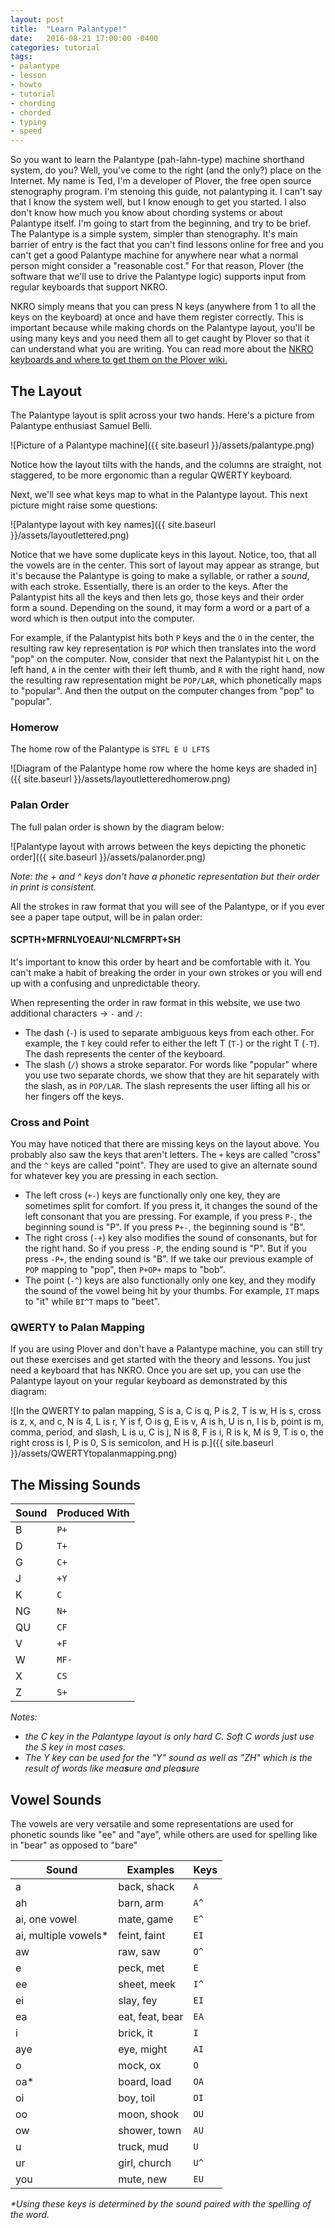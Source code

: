 ```yaml
---
layout: post
title:  "Learn Palantype!"
date:   2016-08-21 17:00:00 -0400
categories: tutorial
tags:
- palantype
- lesson
- howto
- tutorial
- chording
- chorded
- typing
- speed
---
```


So you want to learn the Palantype (pah-lahn-type) machine shorthand system, do you? Well, you've come to the right (and the only?) place on the Internet. My name is Ted, I'm a developer of Plover, the free open source stenography program. I'm stenoing this guide, not palantyping it. I can't say that I know the system well, but I know enough to get you started. I also don't know how much you know about chording systems or about Palantype itself. I'm going to start from the beginning, and try to be brief. The Palantype is a simple system, simpler than stenography. It's main barrier of entry is the fact that you can't find lessons online for free and you can't get a good Palantype machine for anywhere near what a normal person might consider a "reasonable cost." For that reason, Plover (the software that we'll use to drive the Palantype logic) supports input from regular keyboards that support NKRO.

NKRO simply means that you can press N keys (anywhere from 1 to all the keys on the keyboard) at once and have them register correctly. This is important because while making chords on the Palantype layout, you'll be using many keys and you need them all to get caught by Plover so that it can understand what you are writing. You can read more about the [NKRO keyboards and where to get them on the Plover wiki.](https://github.com/openstenoproject/plover/wiki/Supported-Hardware#keyboards)

## The Layout

The Palantype layout is split across your two hands. Here's a picture from Palantype enthusiast Samuel Belli.

![Picture of a Palantype machine]({{ site.baseurl }}/assets/palantype.png)

Notice how the layout tilts with the hands, and the columns are straight, not staggered, to be more ergonomic than a regular QWERTY keyboard.

Next, we'll see what keys map to what in the Palantype layout. This next picture might raise some questions:

![Palantype layout with key names]({{ site.baseurl }}/assets/layoutlettered.png)

Notice that we have some duplicate keys in this layout. Notice, too, that all the vowels are in the center. This sort of layout may appear as strange, but it's because the Palantype is going to make a syllable, or rather a *sound*, with each stroke. Essentially, there is an order to the keys. After the Palantypist hits all the keys and then lets go, those keys and their order form a sound. Depending on the sound, it may form a word or a part of a word which is then output into the computer.

For example, if the Palantypist hits both `P` keys and the `O` in the center, the resulting raw key representation is `POP` which then translates into the word "pop" on the computer. Now, consider that next the Palantypist hit `L` on the left hand, `A` in the center with their left thumb, and `R` with the right hand, now the resulting raw representation might be `POP/LAR`, which phonetically maps to "popular". And then the output on the computer changes from "pop" to "popular".

### Homerow

The home row of the Palantype is `STFL E U LFTS`

![Diagram of the Palantype home row where the home keys are shaded in]({{ site.baseurl }}/assets/layoutletteredhomerow.png)

### Palan Order

The full palan order is shown by the diagram below:

![Palantype layout with arrows between the keys depicting the phonetic order]({{ site.baseurl }}/assets/palanorder.png)

*Note: the + and ^ keys don't have a phonetic representation but their order in print is consistent.*

All the strokes in raw format that you will see of the Palantype, or if you ever see a paper tape output, will be in palan order:

#### SCPTH+MFRNLYOEAUI^NLCMFRPT+SH

It's important to know this order by heart and be comfortable with it. You can't make a habit of breaking the order in your own strokes or you will end up with a confusing and unpredictable theory.

When representing the order in raw format in this website, we use two additional characters → `-` and `/`:

- The dash (`-`) is used to separate ambiguous keys from each other. For example, the `T` key could refer to either the left T (`T-`) or the right T (`-T`). The dash represents the center of the keyboard.
- The slash (`/`) shows a stroke separator. For words like "popular" where you use two separate chords, we show that they are hit separately with the slash, as in `POP/LAR`. The slash represents the user lifting all his or her fingers off the keys.

### Cross and Point

You may have noticed that there are missing keys on the layout above. You probably also saw the keys that aren't letters. The `+` keys are called "cross" and the `^` keys are called "point". They are used to give an alternate sound for whatever key you are pressing in each section.

- The left cross (`+-`) keys are functionally only one key, they are sometimes split for comfort. If you press it, it changes the sound of the left consonant that you are pressing. For example, if you press `P-`, the beginning sound is "P". If you press `P+-`, the beginning sound is "B".
- The right cross (`-+`) key also modifies the sound of consonants, but for the right hand. So if you press `-P`, the ending sound is "P". But if you press `-P+`, the ending sound is "B". If we take our previous example of `POP` mapping to "pop", then `P+OP+` maps to "bob".
- The point (`-^`) keys are also functionally only one key, and they modify the sound of the vowel being hit by your thumbs. For example, `IT` maps to "it" while `BI^T` maps to "beet".

### QWERTY to Palan Mapping

If you are using Plover and don't have a Palantype machine, you can still try out these exercises and get started with the theory and lessons. You just need a keyboard that has NKRO. Once you are set up, you can use the Palantype layout on your regular keyboard as demonstrated by this diagram:

![In the QWERTY to palan mapping, S is a, C is q, P is 2, T is w, H is s, cross is z, x, and c, N is 4, L is r, Y is f, O is g, E is v, A is h, U is n, I is b, point is m, comma, period, and slash, L is u, C is j, N is 8, F is i, R is k, M is 9, T is o, the right cross is l, P is 0, S is semicolon, and H is p.]({{ site.baseurl }}/assets/QWERTYtopalanmapping.png)

## The Missing Sounds


| Sound | Produced With |
|---------|-----------|
| B | `P+` | 
| D | `T+` | 
| G | `C+` | 
| J | `+Y` | 
| K | `C` | 
| NG | `N+` |
| QU | `CF` |
| V | `+F` |
| W | `MF-` |
| X | `CS` |
| Z | `S+` |

*Notes:*

- *the C key in the Palantype layout is only hard C. Soft C words just use the S key in most cases.*
- *The Y key can be used for the "Y" sound as well as "ZH" which is the result of words like mea**s**ure and plea**s**ure*

## Vowel Sounds

The vowels are very versatile and some representations are used for phonetic sounds like "ee" and "aye", while others are used for spelling like in "bear" as opposed to "bare"

| Sound | Examples | Keys |
|-------|----------|------|
| a | back, shack | `A` |
| ah | barn, arm | `A^` |
| ai, one vowel | mate, game | `E^` |
| ai, multiple vowels* | feint, faint | `EI` |
| aw | raw, saw | `O^` |
| e | peck, met | `E` |
| ee | sheet, meek | `I^` |
| ei | slay, fey | `EI` |
| ea | eat, feat, bear | `EA` |
| i | brick, it | `I` |
| aye | eye, might | `AI` | 
| o | mock, ox | `O` | 
| oa* | board, load | `OA` |
| oi | boy, toil | `OI` |
| oo | moon, shook | `OU` | 
| ow | shower, town | `AU` | 
| u | truck, mud | `U` | 
| ur | girl, church | `U^` |
| you | mute, new | `EU` | 

*\*Using these keys is determined by the sound paired with the spelling of the word.*
